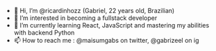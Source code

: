 - 👋 Hi, I’m @ricardinhozz (Gabriel, 22 years old, Brazilian)
- 👀 I’m interested in becoming a fullstack developer
- 🌱 I’m currently learning React, JavaScript and mastering my abilities with backend Python
- 📫 How to reach me : @maisumgabs on twitter, @gabrizeel on ig
